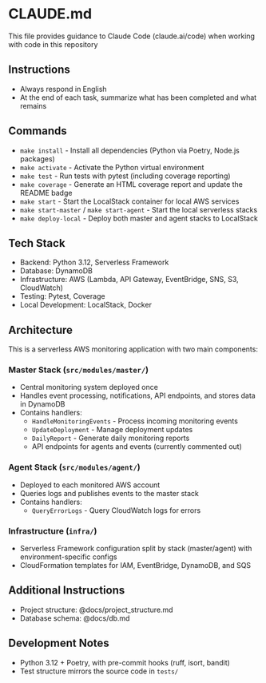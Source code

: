 # CLAUDE.md

This file provides guidance to Claude Code (claude.ai/code) when working with code in this repository

## Instructions

- Always respond in English
- At the end of each task, summarize what has been completed and what remains

## Commands

- `make install` - Install all dependencies (Python via Poetry, Node.js packages)
- `make activate` - Activate the Python virtual environment
- `make test` - Run tests with pytest (including coverage reporting)
- `make coverage` - Generate an HTML coverage report and update the README badge
- `make start` - Start the LocalStack container for local AWS services
- `make start-master` / `make start-agent` - Start the local serverless stacks
- `make deploy-local` - Deploy both master and agent stacks to LocalStack

## Tech Stack

- Backend: Python 3.12, Serverless Framework
- Database: DynamoDB
- Infrastructure: AWS (Lambda, API Gateway, EventBridge, SNS, S3, CloudWatch)
- Testing: Pytest, Coverage
- Local Development: LocalStack, Docker

## Architecture

This is a serverless AWS monitoring application with two main components:

### Master Stack (`src/modules/master/`)

- Central monitoring system deployed once
- Handles event processing, notifications, API endpoints, and stores data in DynamoDB
- Contains handlers:
  - `HandleMonitoringEvents` - Process incoming monitoring events
  - `UpdateDeployment` - Manage deployment updates
  - `DailyReport` - Generate daily monitoring reports
  - API endpoints for agents and events (currently commented out)

### Agent Stack (`src/modules/agent/`)

- Deployed to each monitored AWS account
- Queries logs and publishes events to the master stack
- Contains handlers:
  - `QueryErrorLogs` - Query CloudWatch logs for errors

### Infrastructure (`infra/`)

- Serverless Framework configuration split by stack (master/agent) with environment-specific configs
- CloudFormation templates for IAM, EventBridge, DynamoDB, and SQS

## Additional Instructions

- Project structure: @docs/project_structure.md
- Database schema: @docs/db.md

## Development Notes

- Python 3.12 + Poetry, with pre-commit hooks (ruff, isort, bandit)
- Test structure mirrors the source code in `tests/`

